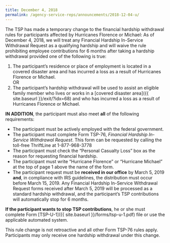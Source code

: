 ```yaml
---
title: December 4, 2018
permalink: /agency-service-reps/announcements/2018-12-04-u/
---
```

The TSP has made a temporary change to the financial hardship withdrawal rules for participants affected by Hurricanes Florence or Michael: As of December 4, 2018, we will treat any Financial Hardship In-Service Withdrawal Request as a qualifying hardship and will waive the rule prohibiting employee contributions for 6 months after taking a hardship withdrawal provided one of the following is true:

1. The participant’s residence or place of employment is located in a covered disaster area and has incurred a loss as a result of Hurricanes Florence or Michael.  
OR  
2. The participant’s hardship withdrawal will be used to assist an eligible family member who lives or works in a [covered disaster area]({{ site.baseurl }}/exit/?idx=68) and who has incurred a loss as a result of Hurricanes Florence or Michael.

**IN ADDITION**, the participant must also meet **all** of the following requirements:

- The participant must be actively employed with the federal government.
- The participant must complete Form TSP-76, _Financial Hardship In-Service Withdrawal Request_. This form can be requested by calling the toll-free ThriftLine at 1-877-968-3778
- The participant must check the “Personal Casualty Loss” box as the reason for requesting financial hardship.
- The participant must write “Hurricane Florence” or “Hurricane Michael” at the top of page 1 above the name of the form.
- The participant request must be **received in our office** by March 5, 2019 **and**, in compliance with IRS guidelines, the distribution must occur before March 15, 2019. Any Financial Hardship In-Service Withdrawal Request forms received after March 5, 2019 will be processed as a standard hardship withdrawal, and the participant’s TSP contributions will automatically stop for 6 months.

**If the participant wants to stop TSP contributions**, he or she must complete Form [TSP-U-1]({{ site.baseurl }}/forms/tsp-u-1.pdf) file or use the applicable automated system.

This rule change is not retroactive and all other Form TSP-76 rules apply. Participants may only receive one hardship withdrawal under this change.
